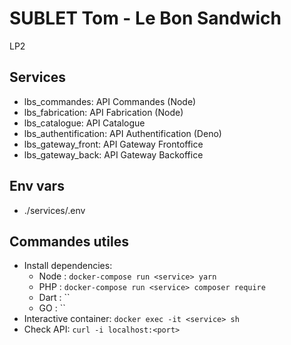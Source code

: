 # SUBLET Tom - Le Bon Sandwich

LP2

## Services

- lbs_commandes: API Commandes (Node)
- lbs_fabrication: API Fabrication (Node)
- lbs_catalogue: API Catalogue
- lbs_authentification: API Authentification (Deno)
- lbs_gateway_front: API Gateway Frontoffice
- lbs_gateway_back: API Gateway Backoffice

## Env vars

- ./services/.env

## Commandes utiles

- Install dependencies:
	- Node : `docker-compose run <service> yarn`
	- PHP : `docker-compose run <service> composer require`
	- Dart : ``
	- GO : ``
- Interactive container: `docker exec -it <service> sh`
- Check API: `curl -i localhost:<port>`
